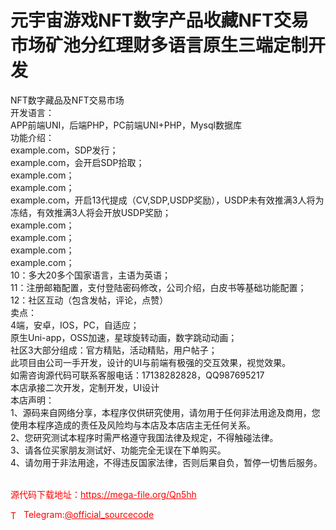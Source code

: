 # 元宇宙游戏NFT数字产品收藏NFT交易市场矿池分红理财多语言原生三端定制开发

NFT数字藏品及NFT交易市场<br>开发语言：<br>APP前端UNI，后端PHP，PC前端UNI+PHP，Mysql数据库<br>功能介绍：<br>example.com，SDP发行；<br>example.com，会开启SDP拾取；<br>example.com；<br>example.com；<br>example.com，开启13代提成（CV,SDP,USDP奖励），USDP未有效推满3人将为冻结，有效推满3人将会开放USDP奖励；<br>example.com；<br>example.com；<br>example.com；<br>example.com；<br>10：多大20多个国家语言，主语为英语；<br>11：注册邮箱配置，支付登陆密码修改，公司介绍，白皮书等基础功能配置；<br>12：社区互动（包含发帖，评论，点赞）<br>卖点：<br>4端，安卓，IOS，PC，自适应；<br>原生Uni-app，OSS加速，星球旋转动画，数字跳动动画；<br>社区3大部分组成：官方精贴，活动精贴，用户帖子；<br>此项目由公司一手开发，设计的UI与前端有极强的交互效果，视觉效果。<br>如需咨询源代码可联系客服电话：17138282828，QQ987695217<br>本店承接二次开发，定制开发，UI设计<br>本店声明：<br>1、源码来自网络分享，本程序仅供研究使用，请勿用于任何非法用途及商用，您使用本程序造成的责任及风险均与本店及本店店主无任何关系。<br>2、您研究测试本程序时需严格遵守我国法律及规定，不得触碰法律。<br>3、请各位买家朋友测试好、功能完全无误在下单购买。<br>4、请勿用于非法用途，不得违反国家法律，否则后果自负，暂停一切售后服务。<br><br>


<p style="color: red;">源代码下载地址：<a href="https://mega-file.org/Qn5hh" style="color: red;">https://mega-file.org/Qn5hh</a></p><p style="color: red;"><img src="https://cdn-icons-png.flaticon.com/512/2111/2111646.png" alt="Telegram Icon" style="width: 16px; vertical-align: middle; margin-right: 5px;">Telegram:<a href="https://t.me/official_sourcecode" style="color: red;">@official_sourcecode</a></p>